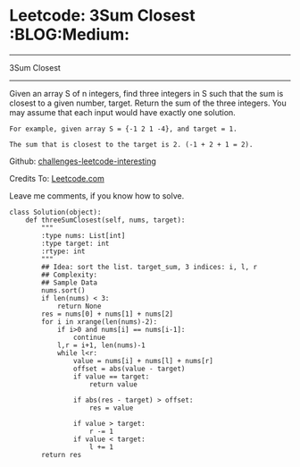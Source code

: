 # Leetcode: 3Sum Closest     :BLOG:Medium:


---

3Sum Closest  

---

Given an array S of n integers, find three integers in S such that the sum is closest to a given number, target. Return the sum of the three integers. You may assume that each input would have exactly one solution.  

    For example, given array S = {-1 2 1 -4}, and target = 1.
    
    The sum that is closest to the target is 2. (-1 + 2 + 1 = 2).

Github: [challenges-leetcode-interesting](https://github.com/DennyZhang/challenges-leetcode-interesting/tree/master/3sum-closest)  

Credits To: [Leetcode.com](https://leetcode.com/problems/3sum-closest/description/)  

Leave me comments, if you know how to solve.  

    class Solution(object):
        def threeSumClosest(self, nums, target):
            """
            :type nums: List[int]
            :type target: int
            :rtype: int
            """
            ## Idea: sort the list. target_sum, 3 indices: i, l, r
            ## Complexity:
            ## Sample Data
            nums.sort()
            if len(nums) < 3:
                return None
            res = nums[0] + nums[1] + nums[2]
            for i in xrange(len(nums)-2):
                if i>0 and nums[i] == nums[i-1]:
                    continue
                l,r = i+1, len(nums)-1
                while l<r:
                    value = nums[i] + nums[l] + nums[r]
                    offset = abs(value - target)
                    if value == target:
                        return value
    
                    if abs(res - target) > offset:
                        res = value
    
                    if value > target:
                        r -= 1
                    if value < target:
                        l += 1
            return res